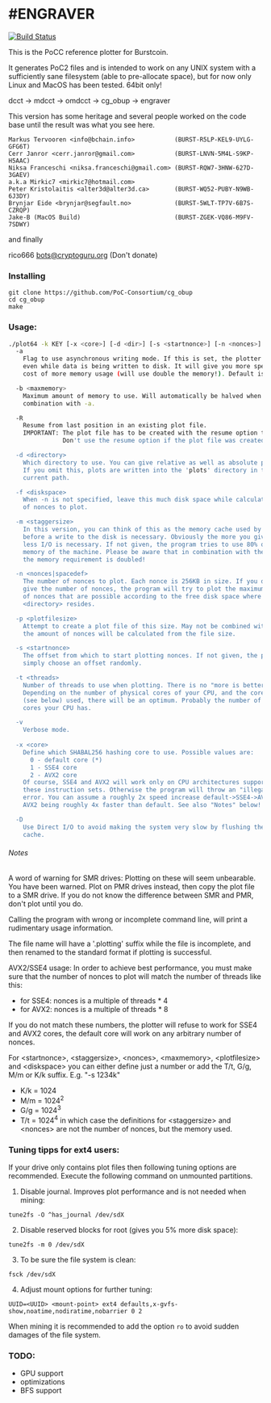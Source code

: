 #ENGRAVER
=============

[![Build Status](https://travis-ci.org/jake-b/cg_obup.svg?branch=master)](https://travis-ci.org/jake-b/cg_obup)

This is the PoCC reference plotter for Burstcoin.

It generates PoC2 files and is intended to work on any UNIX system
with a sufficiently sane filesystem (able to pre-allocate space), but
for now only Linux and MacOS has been tested. 64bit only!

dcct -> mdcct -> omdcct -> cg_obup -> engraver

This version has some heritage and several people worked on
the code base until the result was what you see here.

    Markus Tervooren <info@bchain.info>           (BURST-R5LP-KEL9-UYLG-GFG6T)
    Cerr Janror <cerr.janror@gmail.com>           (BURST-LNVN-5M4L-S9KP-H5AAC)
    Niksa Franceschi <niksa.franceschi@gmail.com> (BURST-RQW7-3HNW-627D-3GAEV)
    a.k.a Mirkic7 <mirkic7@hotmail.com>
    Peter Kristolaitis <alter3d@alter3d.ca>       (BURST-WQ52-PUBY-N9WB-6J3DY)
    Brynjar Eide <brynjar@segfault.no>            (BURST-5WLT-TP7V-6B7S-CZRQP)
    Jake-B (MacOS Build)                          (BURST-ZGEK-VQ86-M9FV-7SDWY)

and finally

rico666 <bots@cryptoguru.org>                 (Don't donate)


### Installing
    git clone https://github.com/PoC-Consortium/cg_obup
    cd cg_obup
    make

### Usage:

```bash
./plot64 -k KEY [-x <core>] [-d <dir>] [-s <startnonce>] [-n <nonces>] [-m <staggersize>] [-t <threads>] [-a] [-D]
  -a
    Flag to use asynchronous writing mode. If this is set, the plotter can work
    even while data is being written to disk. It will give you more speed at the
    cost of more memory usage (will use double the memory!). Default is OFF.

  -b <maxmemory>
    Maximum amount of memory to use. Will automatically be halved when used in
    combination with -a.

  -R
    Resume from last position in an existing plot file.
    IMPORTANT: The plot file has to be created with the resume option to make resume work!
               Don't use the resume option if the plot file was created without the resume option!

  -d <directory>
    Which directory to use. You can give relative as well as absolute paths.
    If you omit this, plots are written into the 'plots' directory in the
    current path.

  -f <diskspace>
    When -n is not specified, leave this much disk space while calculating number
    of nonces to plot.

  -m <staggersize>
    In this version, you can think of this as the memory cache used by the program
    before a write to the disk is necessary. Obviously the more you give here, the
    less I/O is necessary. If not given, the program tries to use 80% of the free
    memory of the machine. Please be aware that in combination with the -a parameter
    the memory requirement is doubled!

  -n <nonces|spacedef>
    The number of nonces to plot. Each nonce is 256KB in size. If you do not
    give the number of nonces, the program will try to plot the maximum number
    of nonces that are possible according to the free disk space where
    <directory> resides.

  -p <plotfilesize>
    Attempt to create a plot file of this size. May not be combined with -n, since
    the amount of nonces will be calculated from the file size.

  -s <startnonce>
    The offset from which to start plotting nonces. If not given, the program will
    simply choose an offset randomly.

  -t <threads>
    Number of threads to use when plotting. There is no "more is better".
    Depending on the number of physical cores of your CPU, and the core
    (see below) used, there will be an optimum. Probably the number of physical
    cores your CPU has.

  -v
    Verbose mode.
    
  -x <core>
    Define which SHABAL256 hashing core to use. Possible values are:
      0 - default core (*)
      1 - SSE4 core
      2 - AVX2 core
    Of course, SSE4 and AVX2 will work only on CPU architectures supporting
    these instruction sets. Otherwise the program will throw an "illegal instruction"
    error. You can assume a roughly 2x speed increase default->SSE4->AVX2 with
    AVX2 being roughly 4x faster than default. See also "Notes" below!

  -D
    Use Direct I/O to avoid making the system very slow by flushing the buffer
    cache.

 ```

###### Notes

A word of warning for SMR drives: Plotting on these will seem
unbearable. You have been warned. Plot on PMR drives instead, then
copy the plot file to a SMR drive. If you do not know the difference
between SMR and PMR, don't plot until you do.

Calling the program with wrong or incomplete command line, will print a rudimentary
usage information.

The file name will have a '.plotting' suffix while the file is incomplete, and then
renamed to the standard format if plotting is successful.

AVX2/SSE4 usage: In order to achieve best performance, you must make sure that the
number of nonces to plot will match the number of threads like this:
* for SSE4: nonces is a multiple of threads * 4
* for AVX2: nonces is a multiple of threads * 8

If you do not match these numbers, the plotter will refuse to work for SSE4 and AVX2
cores, the default core will work on any arbitrary number of nonces.


For \<startnonce>, \<staggersize>, \<nonces>, \<maxmemory>, \<plotfilesize> and
\<diskspace> you can either define just a number or add the T/t, G/g, M/m or K/k suffix.
E.g. "-s 1234k"
* K/k = 1024
* M/m = 1024<sup>2</sup>
* G/g = 1024<sup>3</sup>
* T/t = 1024<sup>4</sup>
in which case the definitions for \<staggersize> and \<nonces> are not the number of
nonces, but the memory used.

### Tuning tipps for ext4 users:

If your drive only contains plot files then following tuning options are recommended.
Execute the following command on unmounted partitions.

1. Disable journal. Improves plot performance and is not needed when mining:

```tune2fs -O ^has_journal /dev/sdX```

2. Disable reserved blocks for root (gives you 5% more disk space):

```tune2fs -m 0 /dev/sdX```

3. To be sure the file system is clean:

```fsck /dev/sdX```

4. Adjust mount options for further tuning:

```UUID=<UUID> <mount-point> ext4 defaults,x-gvfs-show,noatime,nodiratime,nobarrier 0 2```

When mining it is recommended to add the option ```ro``` to avoid sudden damages of the file system.


### TODO:

* GPU support
* optimizations
* BFS support
